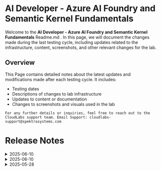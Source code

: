 # AI Developer -  Azure AI Foundry and Semantic Kernel Fundamentals

Welcome to the **AI Developer -  Azure AI Foundry and Semantic Kernel Fundamentals** Readme.md . In this page, we will document the changes made during the last testing cycle, including updates related to the infrastructure, content, screenshots, and other relevant changes for the lab.

## Overview

This Page contains detailed notes about the latest updates and modifications made after each testing cycle. It includes:

- Testing dates
- Descriptions of changes to lab infrastructure
- Updates to content or documentation
- Changes to screenshots and visuals used in the lab

`For any further details or inquiries, feel free to reach out to the CloudLabs support team. Email Support: cloudlabs-support@spektrasystems.com`

# Release Notes

<details>
  <summary>2025-06-10</summary>

### Release Date: 2025-07-11

- **Change**: We are good with the lab, everything is up to date.

  
- **Testing Date**: 2025-07-11

## Infrastructure Changes

NA

## Content Changes

NA

## Screenshot Updates

NA

## Validation

NA

## Testing Notes

- **Test Validation Summary**: Validated that the lab validations are working fine.


---
</details>


<details>
  <summary>2025-06-10</summary>

### Release Date: 2025-06-10

- **Change**: Tested the lab till Exercie 4, to fix the issue related to weather plugin in **Exercise 3 Task 4** . Updated the weather plugin, C# code in Exercise 3 Task 4. 

  
- **Testing Date**: 2025-05-10

## Infrastructure Changes

NA

## Content Changes

Updated the C# weather plugin code in Exercise 3 Task 4.
  

## Screenshot Updates

NA

## Validation

NA

## Testing Notes

- **Test Validation Summary**: Validated the lab guide steps, included the latest approach to perform tasks, updated the content to reflect the latest UI changes.


---
</details>







<details>
  <summary>2025-05-28</summary>

### Release Date: 2025-05-28

- **Change**: This is a newly onboarded lab. However, due to recent updates in Azure AI Foundry, we have revised some of the content and are now using an updated approach to perform certain tasks.

  
- **Testing Date**: 2025-05-26

## Infrastructure Changes

### Exercise 01
  
  - Due to recent updates in the Azure AI Foundry portal, the previous setup method was no longer compatible with the lab flow and has been removed.

  - As an alternative, we now use the Azure portal to deploy the AI Foundry Hub, from which the AI Foundry environment is launched.

  - A new task (Task 2) has been added to Exercise 1 to create an AI Search resource via the Azure portal, as it is no longer provisioned by default through the AI Hub.

## Content Changes

  - Have added new content in Exercise 1 to Set up Azure AI Foundry through the Azure portal and to create a AI Search.
  - Found UI updated in **Exercise 5 Task 1 and Exercise 6 Task 1**, updated according to the recent changes.
  

## Screenshot Updates

- **Change**: Found multiple UI updates in Azue AI Foundry, have updated all the screenshots.

## Validation

Removed the validation that was related to previous content in Exercise 1 and have added new validation that supports the present content.

## Testing Notes

- **Test Validation Summary**: Validated the lab guide steps, included the latest approach to perform tasks, updated the content to reflect the latest UI changes, and added a new task based on updated requirements.


---
</details>

